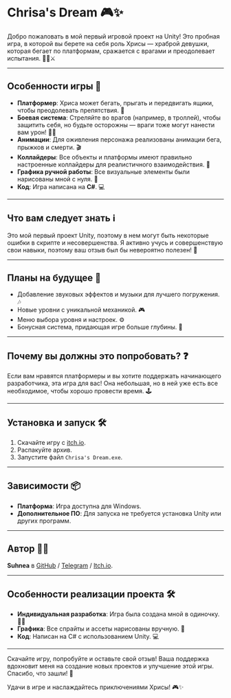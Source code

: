 # Chrisa's Dream 🎮✨

Добро пожаловать в мой первый игровой проект на Unity! Это пробная игра, в которой вы берете на себя роль Хрисы — храброй девушки, которая бегает по платформам, сражается с врагами и преодолевает испытания. 🏃‍♀️⚔️  

---

## Особенности игры 🌟

- **Платформер**: Хриса может бегать, прыгать и передвигать ящики, чтобы преодолевать препятствия. 🧱  
- **Боевая система**: Стреляйте во врагов (например, в троллей), чтобы защитить себя, но будьте осторожны — враги тоже могут нанести вам урон! 🏹👾  
- **Анимации**: Для оживления персонажа реализованы анимации бега, прыжков и смерти. 🎬  
- **Коллайдеры**: Все объекты и платформы имеют правильно настроенные коллайдеры для реалистичного взаимодействия. 🎯  
- **Графика ручной работы**: Все визуальные элементы были нарисованы мной с нуля. 🎨  
- **Код**: Игра написана на **C#**. 💻  

---

## Что вам следует знать ℹ️

Это мой первый проект Unity, поэтому в нем могут быть некоторые ошибки в скрипте и несовершенства. Я активно учусь и совершенствую свои навыки, поэтому ваш отзыв был бы невероятно полезен! 🙏  

---

## Планы на будущее 🚀

- Добавление звуковых эффектов и музыки для лучшего погружения. 🎶  
- Новые уровни с уникальной механикой. 🎮  
- Меню выбора уровня и настроек. ⚙️  
- Бонусная система, придающая игре больше глубины. 🏅  

---

## Почему вы должны это попробовать? ❓

Если вам нравятся платформеры и вы хотите поддержать начинающего разработчика, эта игра для вас! Она небольшая, но в ней уже есть все необходимое, чтобы хорошо провести время. 🕹️  

---

## Установка и запуск 🛠️

1. Скачайте игру с [itch.io](https://suhnea.itch.io/chrisas-dream).  
2. Распакуйте архив.  
3. Запустите файл `Chrisa's Dream.exe`.  

---

## Зависимости 📦

- **Платформа**: Игра доступна для Windows.  
- **Дополнительное ПО**: Для запуска не требуется установка Unity или других программ.  

---

## Автор 👩‍💻

**Suhnea** в [GitHub](https://github.com/Suhnea) / [Telegram](https://t.me/Suhnea) / [Itch.io](https://suhnea.itch.io/).  

---

## Особенности реализации проекта 🛠️

- **Индивидуальная разработка**: Игра была создана мной в одиночку. 🧑‍💻  
- **Графика**: Все спрайты и ассеты нарисованы вручную. 🎨  
- **Код**: Написан на C# с использованием Unity. 💻  

---

Скачайте игру, попробуйте и оставьте свой отзыв! Ваша поддержка вдохновит меня на создание новых проектов и улучшение этой игры. Спасибо, что зашли! 🙌  

Удачи в игре и наслаждайтесь приключениями Хрисы! 🎮✨  
